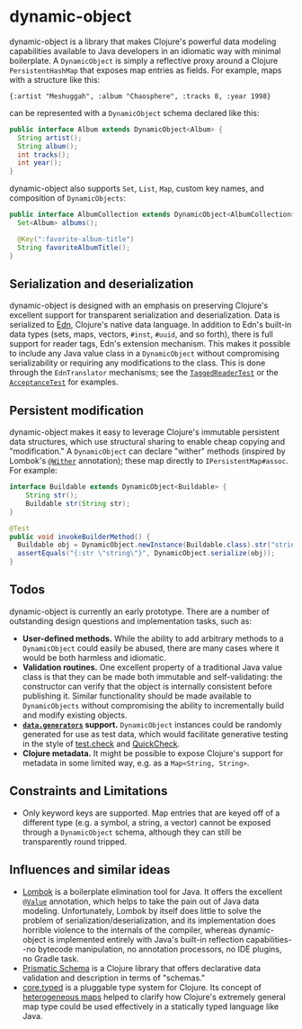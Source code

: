 # dynamic-object

dynamic-object is a library that makes Clojure's powerful data modeling capabilities available to Java developers in an idiomatic way with minimal boilerplate. A `DynamicObject` is simply a reflective proxy around a Clojure `PersistentHashMap` that exposes map entries as fields. For example, maps with a structure like this:

```
{:artist "Meshuggah", :album "Chaosphere", :tracks 8, :year 1998}
```

can be represented with a `DynamicObject` schema declared like this:

```java
public interface Album extends DynamicObject<Album> {
  String artist();
  String album();
  int tracks();
  int year();
}
```

dynamic-object also supports `Set`, `List`, `Map`, custom key names, and composition of `DynamicObjects`:

```java
public interface AlbumCollection extends DynamicObject<AlbumCollection> {
  Set<Album> albums();

  @Key(":favorite-album-title")
  String favoriteAlbumTitle();
}
```

## Serialization and deserialization

dynamic-object is designed with an emphasis on preserving Clojure's excellent support for transparent serialization and deserialization. Data is serialized to [Edn](https://github.com/edn-format/edn), Clojure's native data language. In addition to Edn's built-in data types (sets, maps, vectors, `#inst`, `#uuid`, and so forth), there is full support for reader tags, Edn's extension mechanism. This makes it possible to include any Java value class in a `DynamicObject` without compromising serializability or requiring any modifications to the class. This is done through the `EdnTranslator` mechanisms; see the [`TaggedReaderTest`](https://github.com/rschmitt/dynamic-object/blob/master/src/test/java/com/github/rschmitt/dynamicobject/TaggedReaderTest.java) or the [`AcceptanceTest`](https://github.com/rschmitt/dynamic-object/blob/master/src/test/java/com/github/rschmitt/dynamicobject/AcceptanceTest.java) for examples.

## Persistent modification

dynamic-object makes it easy to leverage Clojure's immutable persistent data structures, which use structural sharing to enable cheap copying and "modification." A `DynamicObject` can declare "wither" methods (inspired by Lombok's [`@Wither`](http://projectlombok.org/features/experimental/Wither.html) annotation); these map directly to `IPersistentMap#assoc`. For example:

```java
interface Buildable extends DynamicObject<Buildable> {
    String str();
    Buildable str(String str);
}

@Test
public void invokeBuilderMethod() {
  Buildable obj = DynamicObject.newInstance(Buildable.class).str("string");
  assertEquals("{:str \"string\"}", DynamicObject.serialize(obj));
}

```

## Todos

dynamic-object is currently an early prototype. There are a number of outstanding design questions and implementation tasks, such as:

* **User-defined methods.** While the ability to add arbitrary methods to a `DynamicObject` could easily be abused, there are many cases where it would be both harmless and idiomatic.
* **Validation routines.** One excellent property of a traditional Java value class is that they can be made both immutable and self-validating: the constructor can verify that the object is internally consistent before publishing it. Similar functionality should be made available to `DynamicObjects` without compromising the ability to incrementally build and modify existing objects.
* **[`data.generators`](https://github.com/clojure/data.generators) support.** `DynamicObject` instances could be randomly generated for use as test data, which would facilitate generative testing in the style of [test.check](https://github.com/clojure/test.check) and [QuickCheck](http://www.haskell.org/haskellwiki/Introduction_to_QuickCheck2).
* **Clojure metadata.** It might be possible to expose Clojure's support for metadata in some limited way, e.g. as a `Map<String, String>`.

## Constraints and Limitations

* Only keyword keys are supported. Map entries that are keyed off of a different type (e.g. a symbol, a string, a vector) cannot be exposed through a `DynamicObject` schema, although they can still be transparently round tripped.

## Influences and similar ideas

* [Lombok](http://www.projectlombok.org/) is a boilerplate elimination tool for Java. It offers the excellent [`@Value`](http://projectlombok.org/features/Value.html) annotation, which helps to take the pain out of Java data modeling. Unfortunately, Lombok by itself does little to solve the problem of serialization/deserialization, and its implementation does horrible violence to the internals of the compiler, whereas dynamic-object is implemented entirely with Java's built-in reflection capabilities--no bytecode manipulation, no annotation processors, no IDE plugins, no Gradle task.
* [Prismatic Schema](https://github.com/Prismatic/schema) is a Clojure library that offers declarative data validation and description in terms of "schemas."
* [core.typed](https://github.com/clojure/core.typed) is a pluggable type system for Clojure. Its concept of [heterogeneous maps](https://github.com/clojure/core.typed/wiki/Types#heterogeneous-maps) helped to clarify how Clojure's extremely general map type could be used effectively in a statically typed language like Java.
